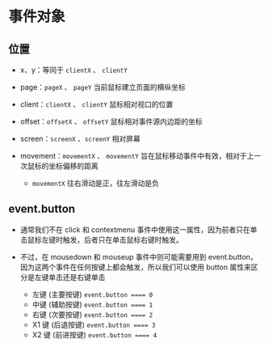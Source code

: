 # 事件对象

## 位置

+ x、y：等同于 `clientX` 、 `clientY`

+ page：`pageX` 、 `pageY` 当前鼠标建立页面的横纵坐标

+ client：`clientX` 、 `clientY` 鼠标相对视口的位置

+ offset：`offsetX` 、 `offsetY` 鼠标相对事件源内边距的坐标

+ screen：`screenX` 、`screenY` 相对屏幕

+ movement：`movementX` 、 `movementY` 旨在鼠标移动事件中有效，相对于上一次鼠标的坐标偏移的距离

  + `movementX` 往右滑动是正，往左滑动是负

## event.button

+ 通常我们不在 click 和 contextmenu 事件中使用这一属性，因为前者只在单击鼠标左键时触发，后者只在单击鼠标右键时触发。

+ 不过，在 mousedown 和 mouseup 事件中则可能需要用到 event.button，因为这两个事件在任何按键上都会触发，所以我们可以使用 button 属性来区分是左键单击还是右键单击

  + 左键 (主要按键) `event.button ==== 0`
  + 中键 (辅助按键) `event.button ==== 1`
  + 右键 (次要按键) `event.button ==== 2`
  + X1 键 (后退按键) `event.button ==== 3`
  + X2 键 (前进按键) `event.button ==== 4`

